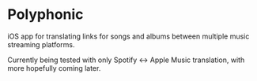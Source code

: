 # Polyphonic
iOS app for translating links for songs and albums between multiple music streaming platforms.

Currently being tested with only Spotify ↔ Apple Music translation, with more hopefully coming later.
